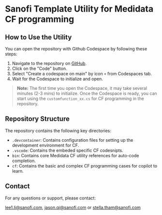 # Sanofi Template Utility for Medidata CF programming

## How to Use the Utility

You can open the repository with Github Codespace by following these steps:
1. Navigate to the repository on [GitHub](https://github.com/I0424672/Sanofi_CF_Utility_NET8).
2. Click on the "Code" button.
3. Select "Create a codespace on main" by icon `+` from Codespaces tab.
4. Wait for the Codespace to initialize and open.

> **Note:** The first time you open the Codespace, it may take several minutes (2-3 mins) to initialize. Once the Codespace is ready, you can start using the `customfunction_xx.cs` for CF programming in the repository.

## Repository Structure

The repository contains the following key directories:

- `.devcontainer`: Contains configuration files for setting up the development environment for CF.
- `.vscode`: Contains the embeded specific CF codesnipts.
- `bin`: Contains core Medidata CF utility references for auto-code completion.
- `cf`: Contains the basic and complex CF programming cases for copilot to learn.

## Contact

For any questions or support, please contact: 

[lee1.li@sanofi.com](mailto:lee1.li@sanofi.com), [jason.qi@sanofi.com](mailto:jason.qi@sanofi.com) or [stella.tham@sanofi.com](mailto:Stella.Tham@sanofi.com)

